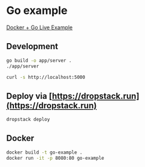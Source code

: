# Go example

[Docker + Go Live Example](https://bwrbytxq.services.dropstack.run)

## Development

```bash
go build -o app/server .
./app/server
```

```bash
curl -s http://localhost:5000
```

## Deploy via [https://dropstack.run](https://dropstack.run)

```bash
dropstack deploy
```

## Docker

```bash
docker build -t go-example .
docker run -it -p 8080:80 go-example
```
